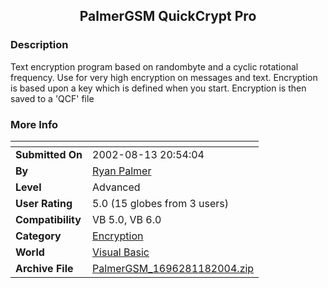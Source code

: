﻿<div align="center">

## PalmerGSM QuickCrypt Pro


</div>

### Description

Text encryption program based on randombyte and a cyclic rotational frequency. Use for very high encryption on messages and text. Encryption is based upon a key which is defined when you start. Encryption is then saved to a 'QCF' file
 
### More Info
 


<span>             |<span>
---                |---
**Submitted On**   |2002-08-13 20:54:04
**By**             |[Ryan Palmer](https://github.com/Planet-Source-Code/PSCIndex/blob/master/ByAuthor/ryan-palmer.md)
**Level**          |Advanced
**User Rating**    |5.0 (15 globes from 3 users)
**Compatibility**  |VB 5\.0, VB 6\.0
**Category**       |[Encryption](https://github.com/Planet-Source-Code/PSCIndex/blob/master/ByCategory/encryption__1-48.md)
**World**          |[Visual Basic](https://github.com/Planet-Source-Code/PSCIndex/blob/master/ByWorld/visual-basic.md)
**Archive File**   |[PalmerGSM\_1696281182004\.zip](https://github.com/Planet-Source-Code/ryan-palmer-palmergsm-quickcrypt-pro__1-51094/archive/master.zip)








